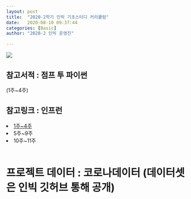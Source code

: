 ```yaml
---
layout: post
title:  "2020-2학기 인빅 기초스터디 커리큘럼"
date:   2020-08-10 09:37:44
categories: [Basic]
author: "2020-2 인빅 운영진"

---
```



<img src="{{ site.baseurl }}/images/b_c.png"  class= "fit image">

## 참고서적 : 점프 투 파이썬
(1주~4주) <br>
## 참고링크 : 인프런
<li><a href="https://www.inflearn.com/course/%ED%8C%8C%EC%9D%B4%EC%8D%AC-%EA%B8%B0%EC%B4%88-%EA%B0%95%EC%A2%8C#">1주~4주</a></li>

<li><a hef="https://www.inflearn.com/course/pandas-%ED%8C%AC%EB%8D%94%EC%8A%A4-%EB%8D%B0%EC%9D%B4%ED%84%B0%EB%B6%84%EC%84%9D-%EA%B8%B0%EC%B4%88#">5주~9주</a></li>


<li><a hef="https://www.inflearn.com/course/%EB%8D%B0%EC%9D%B4%ED%84%B0-%EC%82%AC%EC%9D%B4%EC%96%B8%EC%8A%A4-kaggle#">10주~11주</a></li>

<br>

# 프로젝트 데이터 : 코로나데이터 (데이터셋은 인빅 깃허브 통해 공개)
